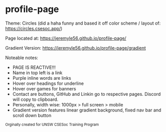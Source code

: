 # profile-page

Theme: Circles (did a haha funny and based it off color scheme / layout of: https://circles.csesoc.app/)

Page located at: https://jeremyle56.github.io/profile-page/

Gradient Version: https://jeremyle56.github.io/profile-page/gradient

Noteable notes: 
- PAGE IS REACTIVE!!!
- Name in top left is a link
- Purple inline words are links
- Hover over headings for underline
- Hover over games for banners
- Contact are buttons, GitHub and Linkin go to respective pages. Discord will copy to clipboard.
- Personally, width wise: 1000px > full screen > mobile
- Gradient version features linear gradient background, fixed nav bar and scroll down button

<sup> Orginally created for UNSW CSESoc Training Program </sup>
